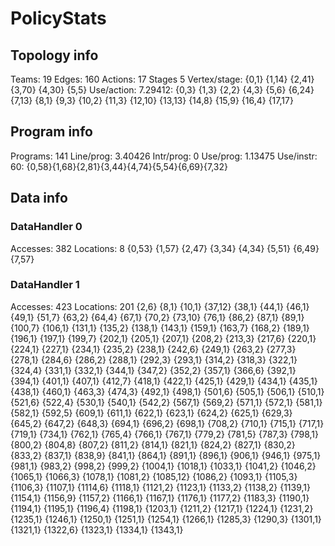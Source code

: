 # PolicyStats
## Topology info
Teams:		19
Edges:		160
Actions:	17
Stages		5
Vertex/stage:	{0,1} {1,14} {2,41} {3,70} {4,30} {5,5} 
Use/action:	7.29412: {0,3} {1,3} {2,2} {4,3} {5,6} {6,24} {7,13} {8,1} {9,3} {10,2} {11,3} {12,10} {13,13} {14,8} {15,9} {16,4} {17,17} 

## Program info
Programs:	141
Line/prog:	3.40426
Intr/prog:	0
Use/prog:	1.13475
Use/instr:	60: {0,58}{1,68}{2,81}{3,44}{4,74}{5,54}{6,69}{7,32}

## Data info

### DataHandler 0
Accesses:	382
Locations:	8
{0,53} {1,57} {2,47} {3,34} {4,34} {5,51} {6,49} {7,57} 

### DataHandler 1
Accesses:	423
Locations:	201
{2,6} {8,1} {10,1} {37,12} {38,1} {44,1} {46,1} {49,1} {51,7} {63,2} {64,4} {67,1} {70,2} {73,10} {76,1} {86,2} {87,1} {89,1} {100,7} {106,1} {131,1} {135,2} {138,1} {143,1} {159,1} {163,7} {168,2} {189,1} {196,1} {197,1} {199,7} {202,1} {205,1} {207,1} {208,2} {213,3} {217,6} {220,1} {224,1} {227,1} {234,1} {235,2} {238,1} {242,6} {249,1} {263,2} {277,3} {278,1} {284,6} {286,2} {288,1} {292,3} {293,1} {314,2} {318,3} {322,1} {324,4} {331,1} {332,1} {344,1} {347,2} {352,2} {357,1} {366,6} {392,1} {394,1} {401,1} {407,1} {412,7} {418,1} {422,1} {425,1} {429,1} {434,1} {435,1} {438,1} {460,1} {463,3} {474,3} {492,1} {498,1} {501,6} {505,1} {506,1} {510,1} {521,6} {522,4} {530,1} {540,1} {542,2} {567,1} {569,2} {571,1} {572,1} {581,1} {582,1} {592,5} {609,1} {611,1} {622,1} {623,1} {624,2} {625,1} {629,3} {645,2} {647,2} {648,3} {694,1} {696,2} {698,1} {708,2} {710,1} {715,1} {717,1} {719,1} {734,1} {762,1} {765,4} {766,1} {767,1} {779,2} {781,5} {787,3} {798,1} {800,2} {804,8} {807,2} {811,2} {814,1} {821,1} {824,2} {827,1} {830,2} {833,2} {837,1} {838,9} {841,1} {864,1} {891,1} {896,1} {906,1} {946,1} {975,1} {981,1} {983,2} {998,2} {999,2} {1004,1} {1018,1} {1033,1} {1041,2} {1046,2} {1065,1} {1066,3} {1078,1} {1081,2} {1085,12} {1086,2} {1093,1} {1105,3} {1106,3} {1107,1} {1114,6} {1118,1} {1121,2} {1123,1} {1133,2} {1138,2} {1139,1} {1154,1} {1156,9} {1157,2} {1166,1} {1167,1} {1176,1} {1177,2} {1183,3} {1190,1} {1194,1} {1195,1} {1196,4} {1198,1} {1203,1} {1211,2} {1217,1} {1224,1} {1231,2} {1235,1} {1246,1} {1250,1} {1251,1} {1254,1} {1266,1} {1285,3} {1290,3} {1301,1} {1321,1} {1322,6} {1323,1} {1334,1} {1343,1} 